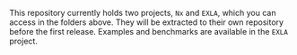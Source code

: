 This repository currently holds two projects, `Nx` and `EXLA`, which you can access in the folders above. They will be extracted to their own repository before the first release. Examples and benchmarks are available in the `EXLA` project.
